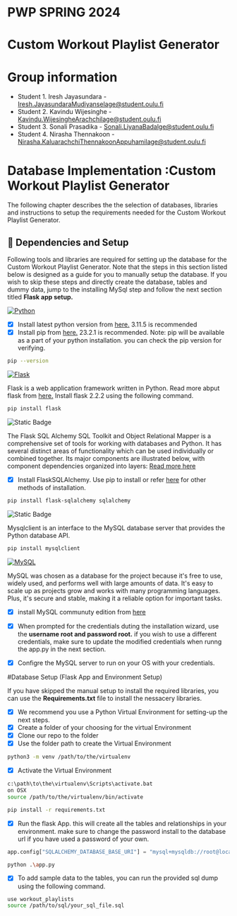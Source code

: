 # PWP SPRING 2024
# Custom Workout Playlist Generator
# Group information
* Student 1. Iresh Jayasundara - Iresh.JayasundaraMudiyanselage@student.oulu.fi
* Student 2. Kavindu Wijesinghe - Kavindu.WijesingheArachchilage@student.oulu.fi
* Student 3. Sonali Prasadika - Sonali.LiyanaBadalge@student.oulu.fi
* Student 4. Nirasha Thennakoon - Nirasha.KaluarachchiThennakoonAppuhamilage@student.oulu.fi

# Database Implementation :Custom Workout Playlist Generator
The following chapter describes the the selection of databases, libraries and instructions to setup the requirements needed for the Custom Workout Playlist Generator. 



## 🔗 Dependencies and Setup

Following tools and libraries are required for setting up the database for the Custom Workout Playlist Generator. Note that the steps in this section listed below is designed as a guide for you to manually setup the database. If you wish to skip these steps and directly create the database, tables and dummy data, jump to the installing MySql step and follow the next section titled **Flask app setup.** 

[![Python](https://img.shields.io/badge/Python-FFD43B?style=for-the-badge&logo=python&logoColor=blue)](https://www.python.org)

- [x]  Install latest python version from [here.](https://www.python.org) 3.11.5 is recommended 
- [x]  Install pip from [here.](https://pip.pypa.io/en/stable/installation/) 23.2.1 is recommended.
Note: pip will be available as a part of your python installation. you can check the pip version for verifying.
```bash
pip --version
```
[![Flask](https://img.shields.io/badge/Flask-000000?style=for-the-badge&logo=flask&logoColor=white)](https://flask.palletsprojects.com/en/3.0.x/)

Flask is a web application framework written in Python. Read more abput flask from [here.](https://flask.palletsprojects.com/en/3.0.x/) Install flask 2.2.2 using the following command.
```bash
pip install flask
```


![Static Badge](https://img.shields.io/badge/SQLAlchemy--00353fe)

The Flask SQL Alchemy SQL Toolkit and Object Relational Mapper is a comprehensive set of tools for working with databases and Python. It has several distinct areas of functionality which can be used individually or combined together. Its major components are illustrated below, with component dependencies organized into layers: [Read more here](https://docs.sqlalchemy.org/en/20/intro.html)

- [x]  Install FlaskSQLAlchemy. Use pip to install or refer [here](https://docs.sqlalchemy.org/en/20/intro.html#installation) for other methods of installation.
```bash
pip install flask-sqlalchemy sqlalchemy
```
![Static Badge](https://img.shields.io/badge/mysqlclient-2299ff)

Mysqlclient is an interface to the MySQL database server that provides the Python database API.

```bash
pip install mysqlclient
```

[![MySQL](https://img.shields.io/badge/MySQL-005C84?style=for-the-badge&logo=mysql&logoColor=white)](https://www.mysql.com/downloads/)

MySQL was chosen as a database for the project because it's free to use, widely used, and performs well with large amounts of data. It's easy to scale up as projects grow and works with many programming languages. Plus, it's secure and stable, making it a reliable option for important tasks.

- [x]  install MySQL communuty edition from [here](https://www.mysql.com/products/community/)
- [x]  When prompted for the credentials duting the installation wizard, use the **username root  and password root.** if you wish to use a different credentials, make sure to update the modified credentials when runng the app.py in the next section. 
- [x]  Configre the MySQL server to run on your OS with your credentials.



#Database Setup  (Flask App and Environment Setup)

If you have skipped the manual setup to install the required libraries, you can use the **Requirements.txt** file to install the nessacery libraries. 

- [x]  We recommend you use a Python Virtual Environment for setting-up the next steps.
- [x]  Create a folder of your choosing for the virtual Environment
- [x]  Clone our repo to the folder
- [x]  Use the folder path to create the Virtual Environment
```bash
python3 -m venv /path/to/the/virtualenv
```
- [x]  Activate the Virtual Environment

```bash
c:\path\to\the\virtualenv\Scripts\activate.bat
on OSX
source /path/to/the/virtualenv/bin/activate
```
```bash
pip install -r requirements.txt
```
- [x]  Run the flask App. this will create all the tables and relationships in your environment. make sure to change the password install to the database url if you have used a password of your own.
```python
app.config["SQLALCHEMY_DATABASE_BASE_URI"] = "mysql+mysqldb://root@localhost/"
```
```bash
python .\app.py
```
- [x] To add sample data to the tables, you can run the provided sql dump using the following command.

```bash
use workout_playlists
source /path/to/sql/your_sql_file.sql
```